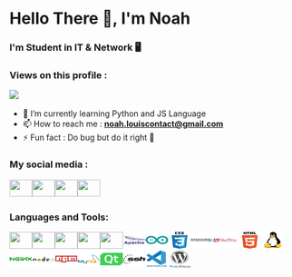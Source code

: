 # Hello There 👋, I'm Noah
### I'm Student in IT & Network 🖥️

### Views on this profile : 
![](https://komarev.com/ghpvc/?username=macaroftv&label=Profile%20views&color=0e75b6&style=flat)

- 🌱 I’m currently learning Python and JS Language
- 📫 How to reach me : **noah.louiscontact@gmail.com**
- ⚡ Fun fact : Do bug but do it right 🦠

### My social media :
<a href="https://discordapp.com/users/228100207965896707" target="blank"><img src="https://raw.githubusercontent.com/rahuldkjain/github-profile-readme-generator/master/src/images/icons/Social/discord.svg" height="30" width="40"/></a><a href="https://www.linkedin.com/in/noah-louis-747098229/" target="blank"><img src="https://raw.githubusercontent.com/rahuldkjain/github-profile-readme-generator/master/src/images/icons/Social/linked-in-alt.svg" height="30" width="40"/></a><a href="https://twitch.tv/macaroftv" target="blank"><img src="https://raw.githubusercontent.com/rahuldkjain/github-profile-readme-generator/master/src/images/icons/Social/twitch.svg" height="30" width="40"/></a><a href="https://twitter.com/lcds_macaroftv" target="blank"><img src="https://raw.githubusercontent.com/rahuldkjain/github-profile-readme-generator/master/src/images/icons/Social/twitter-alt.svg" height="30" width="40"/></a>

### Languages and Tools: 
<a href="https://www.w3schools.com/cpp/" target="blank"><img src="https://raw.githubusercontent.com/rahuldkjain/github-profile-readme-generator/master/src/images/icons/ProgrammingLanguages/cpp.svg" height="30" width="40"></a><a href="https://www.java.com/fr/" target="blank"><img src="https://raw.githubusercontent.com/rahuldkjain/github-profile-readme-generator/master/src/images/icons/ProgrammingLanguages/java.svg" height="30" width="40"></a><a href="https://developer.mozilla.org/fr/docs/Web/JavaScript" target="blank"><img src="https://raw.githubusercontent.com/rahuldkjain/github-profile-readme-generator/master/src/images/icons/ProgrammingLanguages/javascript.svg" height="30" width="40"></a><a href="https://www.php.net/" target="blank"><img src="https://raw.githubusercontent.com/rahuldkjain/github-profile-readme-generator/master/src/images/icons/ProgrammingLanguages/php.svg" height="30" width="40"></a><a href="https://www.python.org/" target="blank"><img src="https://raw.githubusercontent.com/rahuldkjain/github-profile-readme-generator/master/src/images/icons/ProgrammingLanguages/python.svg" height="30" width="40"></a><a href="https://httpd.apache.org/" target="blank"><img src="https://raw.githubusercontent.com/devicons/devicon/master/icons/apache/apache-line-wordmark.svg" height="30" width="40"></a><a href="https://www.arduino.cc/" target="blank"><img src="https://raw.githubusercontent.com/devicons/devicon/master/icons/arduino/arduino-original.svg" height="30" width="40"></a><a href="https://developer.mozilla.org/fr/docs/Web/CSS" target="blank"><img src="https://raw.githubusercontent.com/devicons/devicon/master/icons/css3/css3-original-wordmark.svg" height="30" width="40"></a><a href="https://discord.js.org/#/" target="blank"><img src="https://raw.githubusercontent.com/devicons/devicon/master/icons/discordjs/discordjs-original-wordmark.svg" height="30" width="40"></a><a href="https://filezilla-project.org/" target="blank"><img src="https://raw.githubusercontent.com/devicons/devicon/master/icons/filezilla/filezilla-plain-wordmark.svg" height="30" width="40"></a>
<a href="https://developer.mozilla.org/fr/docs/Web/HTML" target="blank"><img src="https://raw.githubusercontent.com/devicons/devicon/master/icons/html5/html5-original-wordmark.svg" height="30" width="40"></a><a href="https://www.linux.org/" target="blank"><img src="https://raw.githubusercontent.com/devicons/devicon/master/icons/linux/linux-original.svg" height="30" width="40"></a><a href="https://www.nginx.com/" target="blank"><img src="https://raw.githubusercontent.com/devicons/devicon/master/icons/nginx/nginx-original.svg" height="30" width="40"></a><a href="https://nodejs.org/en/" target="blank"><img src="https://raw.githubusercontent.com/devicons/devicon/master/icons/nodejs/nodejs-original-wordmark.svg" height="30" width="40"></a><a href="https://www.npmjs.com/" target="blank"><img src="https://raw.githubusercontent.com/devicons/devicon/master/icons/npm/npm-original-wordmark.svg" height="30" width="40"></a><a href="https://www.mysql.com/fr/" target="blank"><img src="https://raw.githubusercontent.com/devicons/devicon/master/icons/mysql/mysql-original-wordmark.svg" height="30" width="40"></a><a href="https://www.qt.io/" target="blank"><img src="https://raw.githubusercontent.com/devicons/devicon/master/icons/qt/qt-original.svg" height="30" width="40"></a><a href="https://www.openssh.com/manual.html" target="blank"><img src="https://raw.githubusercontent.com/devicons/devicon/master/icons/ssh/ssh-original-wordmark.svg" height="30" width="40"></a><a href="https://code.visualstudio.com/" target="blank"><img src="https://raw.githubusercontent.com/devicons/devicon/master/icons/vscode/vscode-original-wordmark.svg" height="30" width="40"></a><a href="https://wordpress.com/fr/" target="blank"><img src="https://raw.githubusercontent.com/devicons/devicon/master/icons/wordpress/wordpress-original.svg" height="30" width="40"></a>

